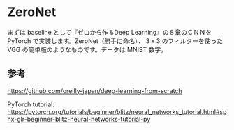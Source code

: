 # ZeroNet

まずは baseline として『ゼロから作るDeep Learning』の８章のＣＮＮを PyTorch で実装します。ZeroNet（勝手に命名）． 3 x 3 のフィルターを使った VGG の簡単版のようなものです。データは MNIST 数字。

## 参考
https://github.com/oreilly-japan/deep-learning-from-scratch

PyTorch tutorial: https://pytorch.org/tutorials/beginner/blitz/neural_networks_tutorial.html#sphx-glr-beginner-blitz-neural-networks-tutorial-py







